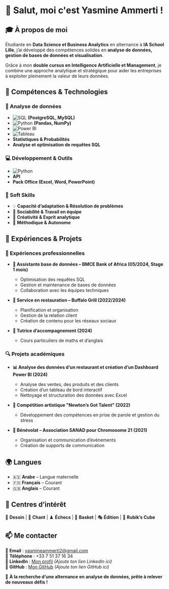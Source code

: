# 👋 Salut, moi c'est **Yasmine Ammerti** !  

## 🎓 À propos de moi  
Étudiante en **Data Science et Business Analytics** en alternance à **IA School Lille**, j’ai développé des compétences solides en **analyse de données, gestion de bases de données et visualisation**.  

Grâce à mon **double cursus en Intelligence Artificielle et Management**, je combine une approche analytique et stratégique pour aider les entreprises à exploiter pleinement la valeur de leurs données.  

## 🚀 Compétences & Technologies  

### 🔢 Analyse de données  
- ![SQL](https://img.shields.io/badge/SQL-4479A1?style=flat&logo=MySQL&logoColor=white) **(PostgreSQL, MySQL)**  
- ![Python](https://img.shields.io/badge/Python-3776AB?style=flat&logo=python&logoColor=white) **(Pandas, NumPy)**  
- ![Power BI](https://img.shields.io/badge/Power%20BI-F2C811?style=flat&logo=Power%20BI&logoColor=black)  
- ![Tableau](https://img.shields.io/badge/Tableau-E97627?style=flat&logo=Tableau&logoColor=white)  
- **Statistiques & Probabilités**  
- **Analyse et optimisation de requêtes SQL**  

### 💻 Développement & Outils  
- ![Python](https://img.shields.io/badge/Python-3776AB?style=flat&logo=python&logoColor=white)  
- **API**  
- **Pack Office (Excel, Word, PowerPoint)**  

### 🎨 Soft Skills  
- 💡 **Capacité d’adaptation & Résolution de problèmes**  
- 🤝 **Sociabilité & Travail en équipe**  
- 🎨 **Créativité & Esprit analytique**  
- 🧐 **Méthodique & Autonome**  

## 📜 Expériences & Projets  

### 💼 Expériences professionnelles  
- **🔹 Assistante base de données – BMCE Bank of Africa (05/2024, Stage 1 mois)**  
  - Optimisation des requêtes SQL  
  - Gestion et maintenance de bases de données  
  - Collaboration avec les équipes techniques  

- **🔹 Service en restauration – Buffalo Grill (2022/2024)**  
  - Planification et organisation  
  - Gestion de la relation client  
  - Création de contenu pour les réseaux sociaux  

- **🔹 Tutrice d’accompagnement (2024)**  
  - Cours particuliers de maths et d’anglais  

### 🔍 Projets académiques  
- **📊 Analyse des données d’un restaurant et création d’un Dashboard Power BI (2024)**  
  - Analyse des ventes, des produits et des clients  
  - Création d’un tableau de bord interactif  
  - Nettoyage et structuration des données avec Excel  

- **🎤 Compétition artistique "Newton’s Got Talent" (2022)**  
  - Développement des compétences en prise de parole et gestion du stress  

- **🤝 Bénévolat – Association SANAD pour Chromosome 21 (2021)**  
  - Organisation et communication d’événements  
  - Création de supports de communication  

## 🌍 Langues  
- 🇦🇪 **Arabe** – Langue maternelle  
- 🇫🇷 **Français** – Courant  
- 🇬🇧 **Anglais** – Courant  

## 🎯 Centres d’intérêt  
🎨 **Dessin** | 🎤 **Chant** | ♟️ **Échecs** | 🏀 **Basket** | 🎭 **Édition** | 🧩 **Rubik’s Cube**  

## 📫 Me contacter  
📌 **Email** : [yasmineammerti2@gmail.com](mailto:yasmineammerti2@gmail.com)  
📌 **Téléphone** : +33 7 51 37 16 34  
📌 **LinkedIn** : [Mon profil](https://www.linkedin.com) *(Ajoute ton lien LinkedIn ici)*  
📌 **GitHub** : [Mon GitHub](https://github.com/YasmineAmmerti) *(Ajoute ton lien GitHub ici)*  

🚀 **À la recherche d’une alternance en analyse de données, prête à relever de nouveaux défis !**  
